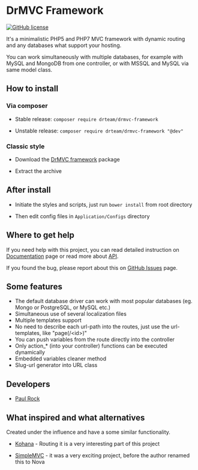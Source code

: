# DrMVC Framework

[![GitHub license](https://img.shields.io/badge/license-MIT-blue.svg)](https://raw.githubusercontent.com/DrTeamRocks/drmvc-framework/master/license.txt)

It's a minimalistic PHP5 and PHP7 MVC framework with dynamic routing and any databases what support your hosting.

You can work simultaneously with multiple databases, for example with MySQL and MongoDB from one controller, or with MSSQL and MySQL via same model class.

## How to install

### Via composer

* Stable release: `composer require drteam/drmvc-framework`

* Unstable release: `composer require drteam/drmvc-framework "@dev"`

### Classic style

* Download the [DrMVC framework](https://github.com/drmvc/framework/releases) package

* Extract the archive

## After install

* Initiate the styles and scripts, just run `bower install` from root directory

* Then edit config files in `Application/Configs` directory

## Where to get help

If you need help with this project, you can read detailed instruction on [Documentation](http://drmvc.com/docs/v1) page or read more about [API](http://drmvc.com/api/v1). 

If you found the bug, please report about this on [GitHub Issues](https://github.com/DrTeamRocks/drmvc-framework/issues) page.

## Some features

* The default database driver can work with most popular databases (eg. Mongo or PostgreSQL, or MySQL etc.)
* Simultaneous use of several localization files
* Multiple templates support
* No need to describe each url-path into the routes, just use the url-templates, like "page(/\<id\>)"
 * You can push variables from the route directly into the controller
 * Only action_* (into your controller) functions can be executed dynamically
* Embedded variables cleaner method
* Slug-url generator into URL class

## Developers

* [Paul Rock](https://github.com/EvilFreelancer)

## What inspired and what alternatives

Created under the influence and have a some similar functionality.

* [Kohana](https://github.com/kohana/kohana) - Routing it is a very interesting part of this project

* [SimpleMVC](https://github.com/simple-mvc-framework/framework) - it was a very exciting project, before the author renamed this to Nova
